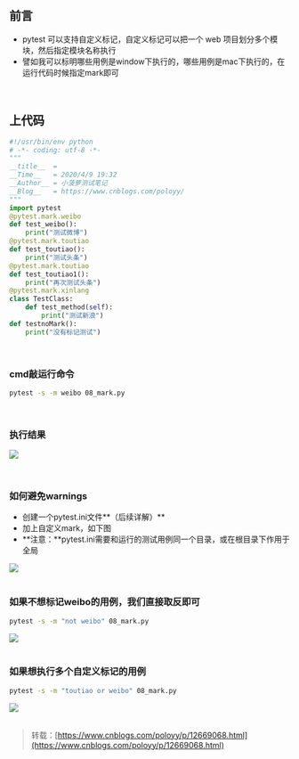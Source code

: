 
## 前言
- pytest 可以支持自定义标记，自定义标记可以把一个 web 项目划分多个模块，然后指定模块名称执行
- 譬如我可以标明哪些用例是window下执行的，哪些用例是mac下执行的，在运行代码时候指定mark即可

 

## 上代码

```python
#!/usr/bin/env python
# -*- coding: utf-8 -*-
"""
__title__  = 
__Time__   = 2020/4/9 19:32
__Author__ = 小菠萝测试笔记
__Blog__   = https://www.cnblogs.com/poloyy/
"""
import pytest
@pytest.mark.weibo
def test_weibo():
    print("测试微博")
@pytest.mark.toutiao
def test_toutiao():
    print("测试头条")
@pytest.mark.toutiao
def test_toutiao1():
    print("再次测试头条")
@pytest.mark.xinlang
class TestClass:
    def test_method(self):
        print("测试新浪")
def testnoMark():
    print("没有标记测试")
```
 

### cmd敲运行命令

```bash
pytest -s -m weibo 08_mark.py
```
 

### 执行结果
![](https://img2020.cnblogs.com/blog/1896874/202004/1896874-20200409213339765-380395952.png)

 

### 如何避免warnings

- 创建一个pytest.ini文件**（后续详解）**
- 加上自定义mark，如下图
- **注意：**pytest.ini需要和运行的测试用例同一个目录，或在根目录下作用于全局

![](https://img2020.cnblogs.com/blog/1896874/202004/1896874-20200409213514482-434242000.png)  
 

### 如果不想标记weibo的用例，我们直接取反即可

```bash
pytest -s -m "not weibo" 08_mark.py
```
![](https://img2020.cnblogs.com/blog/1896874/202004/1896874-20200410132234930-1457001816.png)  
 

### 如果想执行多个自定义标记的用例

```bash
pytest -s -m "toutiao or weibo" 08_mark.py
```
![](https://img2020.cnblogs.com/blog/1896874/202004/1896874-20200410132231668-571418711.png)  
 
> 转载：[https://www.cnblogs.com/poloyy/p/12669068.html](https://www.cnblogs.com/poloyy/p/12669068.html)

